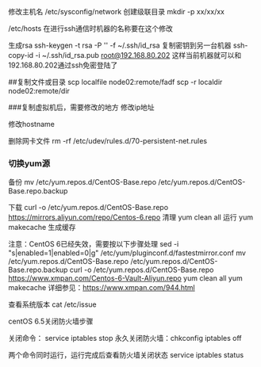 修改主机名
/etc/sysconfig/network
创建级联目录
mkdir -p xx/xx/xx


/etc/hosts  在进行ssh通信时机器的名称要在这个修改


生成rsa
ssh-keygen -t rsa -P '' -f ~/.ssh/id_rsa
复制密钥到另一台机器
ssh-copy-id -i ~/.ssh/id_rsa.pub root@192.168.80.202
这样当前机器就可以和192.168.80.202通过ssh免密登陆了

##复制文件或目录
scp localfile node02:remote/fadf
scp -r localdir node02:remote/dir

###复制虚拟机后，需要修改的地方
修改ip地址

修改hostname

删除网卡文件
rm -rf /etc/udev/rules.d/70-persistent-net.rules

### 切换yum源
备份
mv /etc/yum.repos.d/CentOS-Base.repo /etc/yum.repos.d/CentOS-Base.repo.backup

下载
curl -o /etc/yum.repos.d/CentOS-Base.repo https://mirrors.aliyun.com/repo/Centos-6.repo
清理 yum clean all
运行 yum makecache 生成缓存

注意：CentOS 6已经失效，需要按以下步骤处理
sed -i "s|enabled=1|enabled=0|g" /etc/yum/pluginconf.d/fastestmirror.conf
mv /etc/yum.repos.d/CentOS-Base.repo /etc/yum.repos.d/CentOS-Base.repo.backup
curl -o /etc/yum.repos.d/CentOS-Base.repo https://www.xmpan.com/Centos-6-Vault-Aliyun.repo 
yum clean all
yum makecache
详细参见：https://www.xmpan.com/944.html











查看系统版本
cat /etc/issue

centOS 6.5关闭防火墙步骤

关闭命令：  service iptables stop 
        永久关闭防火墙：chkconfig iptables off

两个命令同时运行，运行完成后查看防火墙关闭状态 
        service iptables status




